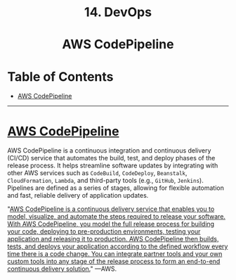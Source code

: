 <div align='center'>
  <h1> 14. DevOps </h1>
  <h1> AWS CodePipeline </h1>
</div>

# Table of Contents

- [AWS CodePipeline](#codepipeline)

---

# [AWS CodePipeline](https://aws.amazon.com/codepipeline/faqs)

AWS CodePipeline is a continuous integration and continuous delivery (CI/CD) service that automates the build, test, and deploy phases of the release process. It helps streamline software updates by integrating with other AWS services such as `CodeBuild`, `CodeDeploy`, `Beanstalk`, `CloudFormation`, `Lambda`, and third-party tools (e.g., `GitHub`, `Jenkins`). Pipelines are defined as a series of stages, allowing for flexible automation and fast, reliable delivery of application updates.

"[AWS CodePipeline is a continuous delivery service that enables you to model, visualize, and automate the steps required to release your software. With AWS CodePipeline, you model the full release process for building your code, deploying to pre-production environments, testing your application and releasing it to production. AWS CodePipeline then builds, tests, and deploys your application according to the defined workflow every time there is a code change. You can integrate partner tools and your own custom tools into any stage of the release process to form an end-to-end continuous delivery solution.](https://aws.amazon.com/codepipeline/faqs/#topic-0)" —AWS.
